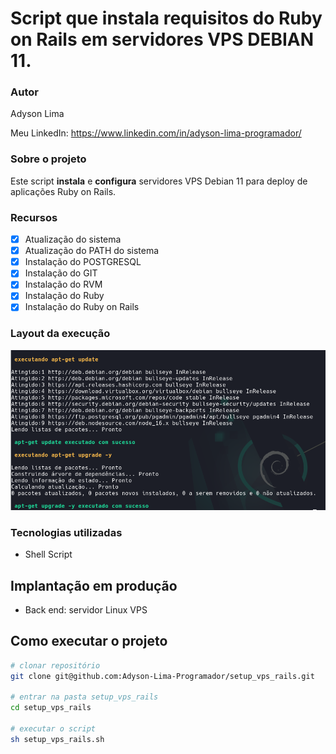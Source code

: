 # Script que instala requisitos do Ruby on Rails em servidores VPS DEBIAN 11. 

### Autor

Adyson Lima

Meu LinkedIn: https://www.linkedin.com/in/adyson-lima-programador/

### Sobre o projeto

Este script **instala** e **configura** servidores VPS Debian 11 para deploy de aplicações Ruby on Rails.

### Recursos
- [X] Atualização do sistema
- [X] Atualização do PATH do sistema
- [X] Instalação do POSTGRESQL
- [X] Instalação do GIT
- [X] Instalação do RVM
- [X] Instalação do Ruby
- [X] Instalação do Ruby on Rails

### Layout da execução
<img src="https://github.com/Adyson-Lima-Programador/setup_vps_rails/blob/main/imagem/setup.png" alt="setup.png"/>

### Tecnologias utilizadas

- Shell Script

## Implantação em produção
- Back end: servidor Linux VPS

## Como executar o projeto

```bash
# clonar repositório
git clone git@github.com:Adyson-Lima-Programador/setup_vps_rails.git

# entrar na pasta setup_vps_rails
cd setup_vps_rails

# executar o script
sh setup_vps_rails.sh

```


